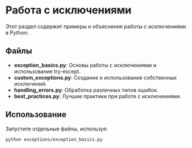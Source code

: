 # Работа с исключениями

Этот раздел содержит примеры и объяснения работы с исключениями в Python:

## Файлы

- **exception_basics.py**: Основы работы с исключениями и использование try-except.
- **custom_exceptions.py**: Создание и использование собственных исключений.
- **handling_errors.py**: Обработка различных типов ошибок.
- **best_practices.py**: Лучшие практики при работе с исключениями.

## Использование

Запустите отдельные файлы, используя:
```bash
python exceptions/exception_basics.py